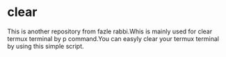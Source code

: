 # clear
This is another repository from fazle rabbi.Whis is mainly used for clear termux terminal by p command.You can easyly clear your termux terminal by using this simple script.
